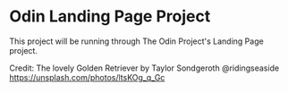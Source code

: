 # Odin Landing Page Project

This project will be running through The Odin Project's Landing Page project.

Credit:
The lovely Golden Retriever by Taylor Sondgeroth @ridingseaside
https://unsplash.com/photos/ltsKOg_q_Gc
